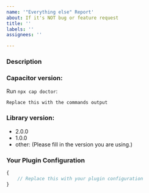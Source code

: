 ```yaml
---
name: '"Everything else" Report'
about: If it's NOT bug or feature request
title: ''
labels: ''
assignees: ''

---
```


<!--
ATTENTION: Only issues using a filled template will be accepted!
-->

### Description

### Capacitor version:
<!-- Provide the version of Capacitor and related installed dependencies. 
You can use `npx cap doctor` for the output from the root directory of your project. -->

Run `npx cap doctor`:

```
Replace this with the commands output
```

### Library version:
<!-- Please remove all items that are not relevant. -->

- 2.0.0
- 1.0.0
- other: (Please fill in the version you are using.)

### Your Plugin Configuration
<!-- Without secret stuff (of course). -->

```typescript
{
    // Replace this with your plugin configuration 
}
```
